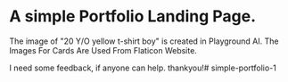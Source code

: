 # A simple Portfolio Landing Page.
The image of "20 Y/O yellow t-shirt boy" is created in Playground AI.
The Images For Cards Are Used From Flaticon Website.

I need some feedback, if anyone can help. thankyou!#   s i m p l e - p o r t f o l i o - 1  
 